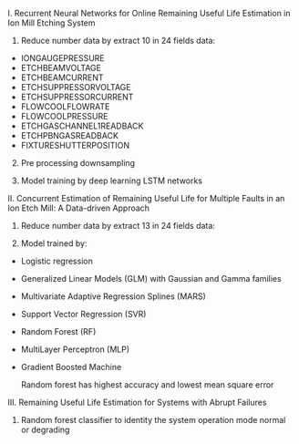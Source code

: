I. Recurrent Neural Networks for Online Remaining Useful Life
Estimation in Ion Mill Etching System

1. Reduce number data by extract 10 in 24 fields data:
- IONGAUGEPRESSURE
- ETCHBEAMVOLTAGE
- ETCHBEAMCURRENT
- ETCHSUPPRESSORVOLTAGE
- ETCHSUPPRESSORCURRENT
- FLOWCOOLFLOWRATE
- FLOWCOOLPRESSURE
- ETCHGASCHANNEL1READBACK
- ETCHPBNGASREADBACK
- FIXTURESHUTTERPOSITION
2. Pre processing downsampling

3. Model training by deep learning LSTM networks



II. Concurrent Estimation of Remaining Useful Life for Multiple Faults
in an Ion Etch Mill: A Data-driven Approach

1. Reduce number data by extract 13 in 24 fields data:

2. Model trained by: 
- Logistic regression
- Generalized Linear Models (GLM) with Gaussian and Gamma families
- Multivariate Adaptive Regression Splines (MARS)
- Support Vector Regression (SVR)
- Random Forest (RF)
- MultiLayer Perceptron (MLP)
- Gradient Boosted Machine

    Random forest has highest accuracy and lowest mean square error

III. Remaining Useful Life Estimation for Systems with Abrupt Failures
1. Random forest classifier to identity the system operation mode normal or degrading